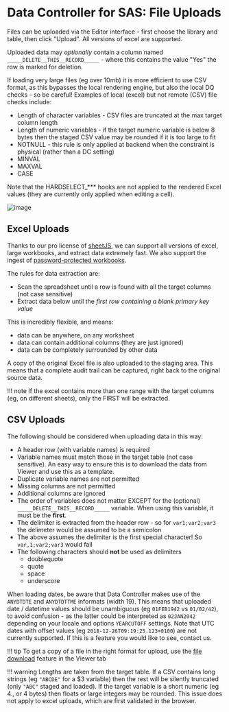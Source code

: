 # Data Controller for SAS: File Uploads

Files can be uploaded via the Editor interface - first choose the library and table, then click "Upload".  All versions of excel are supported.  

Uploaded data may *optionally* contain a column named `_____DELETE__THIS__RECORD_____` - where this contains the value "Yes" the row is marked for deletion.

If loading very large files (eg over 10mb) it is more efficient to use CSV format, as this bypasses the local rendering engine, but also the local DQ checks - so be careful!  Examples of local (excel) but not remote (CSV) file checks include:

* Length of character variables - CSV files are truncated at the max target column length
* Length of numeric variables - if the target numeric variable is below 8 bytes then the staged CSV value may be rounded if it is too large to fit
* NOTNULL - this rule is only applied at backend when the constraint is physical (rather than a DC setting)
* MINVAL 
* MAXVAL
* CASE

Note that the HARDSELECT_*** hooks are not applied to the rendered Excel values (they are currently only applied when editing a cell).

![image](https://user-images.githubusercontent.com/4420615/233036372-87b8dd02-a4cd-4f19-ac1b-bb9fdc850607.png)


## Excel Uploads

Thanks to our pro license of [sheetJS](https://sheetjs.com/), we can support all versions of excel, large workbooks, and extract data extremely fast.  We also support the ingest of [password-protected workbooks](/videos#uploading-a-password-protected-excel-file).

The rules for data extraction are:

* Scan the spreadsheet until a row is found with all the target columns (not case sensitive)
* Extract data below until the *first row containing a blank primary key value*

This is incredibly flexible, and means:

* data can be anywhere, on any worksheet
* data can contain additional columns (they are just ignored)
* data can be completely surrounded by other data

A copy of the original Excel file is also uploaded to the staging area.  This means that a complete audit trail can be captured, right back to the original source data.

!!! note
    If the excel contains more than one range with the target columns (eg, on different sheets), only the FIRST will be extracted.

## CSV Uploads

The following should be considered when uploading data in this way:

 - A header row (with variable names) is required
 - Variable names must match those in the target table (not case sensitive).  An easy way to ensure this is to download the data from Viewer and use this as a template.
 - Duplicate variable names are not permitted
 - Missing columns are not permitted
 - Additional columns are ignored
 - The order of variables does not matter EXCEPT for the (optional) `_____DELETE__THIS__RECORD_____` variable.  When using this variable, it must be the **first**.
 - The delimiter is extracted from the header row - so for `var1;var2;var3` the delimeter would be assumed to be a semicolon
 - The above assumes the delimiter is the first special character! So `var,1;var2;var3` would fail
 - The following characters should **not** be used as delimiters
    - doublequote
    - quote
    - space
    - underscore

When loading dates, be aware that Data Controller makes use of the `ANYDTDTE` and `ANYDTDTTME` informats (width 19).
This means that uploaded date / datetime values should be unambiguous (eg `01FEB1942` vs `01/02/42`), to avoid confusion - as the latter could be interpreted as `02JAN2042` depending on your locale and options `YEARCUTOFF` settings.  Note that UTC dates with offset values (eg `2018-12-26T09:19:25.123+0100`) are not currently supported.  If this is a feature you would like to see, contact us.

!!! tip
    To get a copy of a file in the right format for upload, use the [file download](/dc-userguide/#usage) feature in the Viewer tab
    
!!! warning
    Lengths are taken from the target table.  If a CSV contains long strings (eg `"ABCDE"` for a $3 variable) then the rest will be silently truncated (only `"ABC"` staged and loaded). If the target variable is a short numeric (eg 4., or 4 bytes) then floats or large integers may be rounded.  This issue does not apply to excel uploads, which are first validated in the browser.


